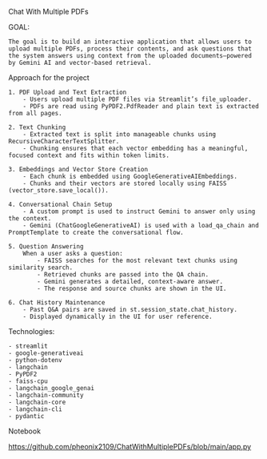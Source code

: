 Chat With Multiple PDFs


GOAL:

    The goal is to build an interactive application that allows users to upload multiple PDFs, process their contents, and ask questions that the system answers using context from the uploaded documents—powered by Gemini AI and vector-based retrieval.
    
Approach for the project

    1. PDF Upload and Text Extraction
        - Users upload multiple PDF files via Streamlit’s file_uploader.
        - PDFs are read using PyPDF2.PdfReader and plain text is extracted from all pages.
    
    2. Text Chunking
        - Extracted text is split into manageable chunks using RecursiveCharacterTextSplitter.
        - Chunking ensures that each vector embedding has a meaningful, focused context and fits within token limits.
    
    3. Embeddings and Vector Store Creation
        - Each chunk is embedded using GoogleGenerativeAIEmbeddings.
        - Chunks and their vectors are stored locally using FAISS (vector_store.save_local()).
    
    4. Conversational Chain Setup
        - A custom prompt is used to instruct Gemini to answer only using the context.
        - Gemini (ChatGoogleGenerativeAI) is used with a load_qa_chain and PromptTemplate to create the conversational flow.
    
    5. Question Answering
        When a user asks a question:
            - FAISS searches for the most relevant text chunks using similarity search.
            - Retrieved chunks are passed into the QA chain.
            - Gemini generates a detailed, context-aware answer.
            - The response and source chunks are shown in the UI.
    
    6. Chat History Maintenance
        - Past Q&A pairs are saved in st.session_state.chat_history.
        - Displayed dynamically in the UI for user reference.


    
Technologies: 

    - streamlit
    - google-generativeai
    - python-dotenv
    - langchain
    - PyPDF2
    - faiss-cpu
    - langchain_google_genai
    - langchain-community
    - langchain-core
    - langchain-cli
    - pydantic

Notebook

https://github.com/pheonix2109/ChatWithMultiplePDFs/blob/main/app.py


